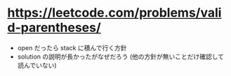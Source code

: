 # https://leetcode.com/problems/valid-parentheses/

- open だったら stack に積んで行く方針
- solution の説明が長かったがなぜだろう (他の方針が無いことだけ確認して読んでいない)
